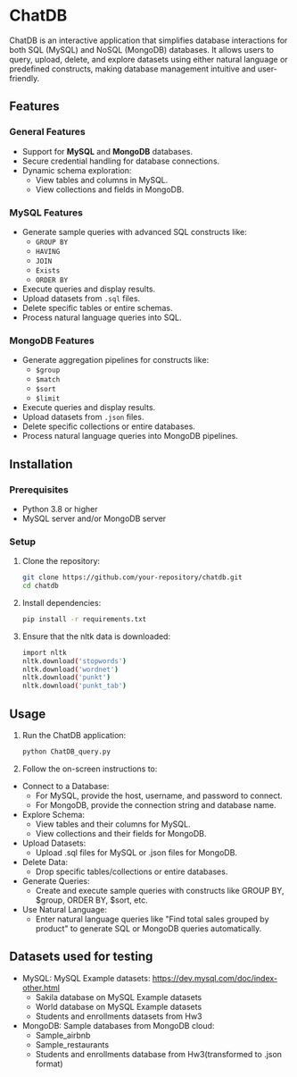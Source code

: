 # ChatDB

ChatDB is an interactive application that simplifies database interactions for both SQL (MySQL) and NoSQL (MongoDB) databases. It allows users to query, upload, delete, and explore datasets using either natural language or predefined constructs, making database management intuitive and user-friendly.

## Features

### General Features
- Support for **MySQL** and **MongoDB** databases.
- Secure credential handling for database connections.
- Dynamic schema exploration:
    - View tables and columns in MySQL.
    - View collections and fields in MongoDB.

### MySQL Features
- Generate sample queries with advanced SQL constructs like:
    - `GROUP BY`
    - `HAVING`
    - `JOIN`
    - `Exists`
    - `ORDER BY`
- Execute queries and display results.
- Upload datasets from `.sql` files.
- Delete specific tables or entire schemas.
- Process natural language queries into SQL.

### MongoDB Features
- Generate aggregation pipelines for constructs like:
    - `$group`
    - `$match`
    - `$sort`
    - `$limit`
- Execute queries and display results.
- Upload datasets from `.json` files.
- Delete specific collections or entire databases.
- Process natural language queries into MongoDB pipelines.

## Installation

### Prerequisites
- Python 3.8 or higher
- MySQL server and/or MongoDB server

### Setup
1. Clone the repository:
   ```bash
   git clone https://github.com/your-repository/chatdb.git
   cd chatdb
   ```
2. Install dependencies:
    ```bash
    pip install -r requirements.txt
    ```
3. Ensure that the nltk data is downloaded:
    ```bash
    import nltk
    nltk.download('stopwords')
    nltk.download('wordnet')
    nltk.download('punkt')
    nltk.download('punkt_tab')
    ```
## Usage

1. Run the ChatDB application:
   ```bash
   python ChatDB_query.py
   ```
2. Follow the on-screen instructions to:
- Connect to a Database:
  - For MySQL, provide the host, username, and password to connect.
  - For MongoDB, provide the connection string and database name.
- Explore Schema:
  - View tables and their columns for MySQL.
  - View collections and their fields for MongoDB.
- Upload Datasets:
  - Upload .sql files for MySQL or .json files for MongoDB.
- Delete Data:
  - Drop specific tables/collections or entire databases.
- Generate Queries:
  - Create and execute sample queries with constructs like GROUP BY, $group, ORDER BY, $sort, etc.
- Use Natural Language:
  - Enter natural language queries like "Find total sales grouped by product" to generate SQL or MongoDB queries automatically.
## Datasets used for testing
- MySQL: MySQL Example datasets: https://dev.mysql.com/doc/index-other.html
  - Sakila database on MySQL Example datasets
  - World database on MySQL Example datasets
  - Students and enrollments datasets from Hw3
- MongoDB: Sample databases from MongoDB cloud:
  - Sample_airbnb
  - Sample_restaurants
  - Students and enrollments database from Hw3(transformed to .json format)
